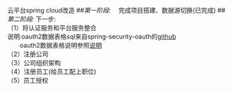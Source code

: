 云平台spring cloud改造
##*第一阶段:*
&emsp;完成项目搭建、数据源切换(已完成)
##*第二阶段:*
下一步:  
（1）将认证服务和平台服务整合  
说明:oauth2数据表格sql来自spring-security-oauth的[github](https://github.com/spring-projects/spring-security-oauth/blob/master/spring-security-oauth2/src/test/resources/schema.sql)  
&emsp;&emsp;oauth2数据表格说明参照[说明](http://andaily.com/spring-oauth-server/db_table_description.html)  
（2）注册公司  
（3）公司组织架构      
（4）注册员工(给员工配上职位)  
（5）员工授权  